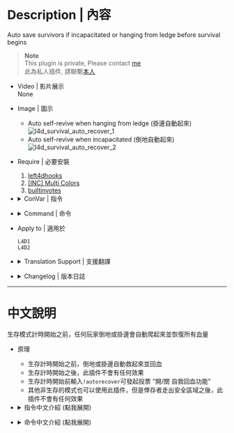 # Description | 內容
Auto save survivors if incapacitated or hanging from ledge before survival begins

> __Note__ <br/>
This plugin is private, Please contact [me](https://github.com/fbef0102/Game-Private_Plugin#私人插件列表-private-plugins-list)<br/>
此為私人插件, 請聯繫[本人](https://github.com/fbef0102/Game-Private_Plugin#私人插件列表-private-plugins-list)

* Video | 影片展示
<br/>None

* Image | 圖示
	* Auto self-revive when hanging from ledge (掛邊自動起來)
	<br/>![l4d_survival_auto_recover_1](image/l4d_survival_auto_recover_1.gif)
	* Auto self-revive when incapacitated (倒地自動起來)
	<br/>![l4d_survival_auto_recover_2](image/l4d_survival_auto_recover_2.gif)

* Require | 必要安裝
	1. [left4dhooks](https://forums.alliedmods.net/showthread.php?t=321696)
	2. [[INC] Multi Colors](https://github.com/fbef0102/L4D1_2-Plugins/releases/tag/Multi-Colors)
	3. [builtinvotes](https://github.com/fbef0102/Game-Private_Plugin/releases/tag/builtinvotes)

* <details><summary>ConVar | 指令</summary>

    * cfg/sourcemod/l4d_survival_auto_recover.cfg
        ```php
		// 0=Plugin off, 1=Plugin on.
		l4d_survival_auto_recover_enable "1"

		// Delay to start another a autorecover vote after vote ends.
		l4d_survival_auto_recover_delay "60"

		// Numbers of real survivor and infected player required to start a autorecover vote.
		l4d_survival_auto_recover_required "2"

		// If 1, players can not call autorecover vote after game starts (survivors leaving saferoom / survival or scavenge begins)
		l4d_survival_auto_recover_game_block "1"

		// Enable autorecover by default in survival mode? [1-Enable/0-Disable]
		l4d_survival_auto_recover_survival_default_value "1"

		// Enable autorecover by default in non-survival mode? [1-Enable/0-Disable]
		l4d_survival_auto_recover_non-survival_default_value "0"

		// Auto save survivors if 1: Incap, 2: Hang from ledge, 3: Both
		l4d_survival_auto_recover_save_type "3"
        ```
</details>

* <details><summary>Command | 命令</summary>

	* **Calls a vote to enable / disable autorecover**
		```php
		sm_autorecover
		```
</details>

* Apply to | 適用於
	```
	L4D1
	L4D2
	```

* <details><summary>Translation Support | 支援翻譯</summary>

	```
	English
	繁體中文
	简体中文
	```
</details>

* <details><summary>Changelog | 版本日誌</summary>

	* v1.2 (2024-9-3)
		* Add translation file

	* v1.1 (2023-2-2)
		* Add a cvar ```l4d_survival_auto_recover_non-survival_default_value```
		* Support other game mode
		
	* v1.0
		* Initial Release
</details>

- - - -
# 中文說明
生存模式計時開始之前，任何玩家倒地或掛邊會自動爬起來並恢復所有血量

* 原理
	* 生存計時開始之前，倒地或掛邊自動救起來並回血
	* 生存計時開始之後，此插件不會有任何效果
	* 生存計時開始前輸入```!autorecover```可發起投票 "開/關 自救回血功能"
	* 其他非生存的模式也可以使用此插件，但是倖存者走出安全區域之後，此插件不會有任何效果

* <details><summary>指令中文介紹 (點我展開)</summary>

    * cfg/sourcemod/l4d_survival_auto_recover.cfg
        ```php
		// 0=關閉插件, 1=啟動插件
		l4d_survival_auto_recover_enable "1"

		// 可以發起下次投票的冷卻時間
		l4d_survival_auto_recover_delay "60"

		// 至少需要的真人倖存者/特感數量在場，才能發起投票 "開/關 自救回血功能"
		l4d_survival_auto_recover_required "2"

		// 為1時，遊戲開始後不能發起投票 (倖存者離開安全區域 / 生存或清道夫模式計時開始)
		l4d_survival_auto_recover_game_block "1"

		// 在生存模式下自動啟動此插件? [1-啟用/0-不啟用]
		l4d_survival_auto_recover_survival_default_value "1"

		// 在非生存模式下自動啟動此插件? [1-啟用/0-不啟用]
		l4d_survival_auto_recover_non-survival_default_value "0"

		// 自救回血功能適用以下情況 1: 倒地時, 2: 掛邊時, 3: 兩者皆是
		l4d_survival_auto_recover_save_type "3"
        ```
</details>

* <details><summary>命令中文介紹 (點我展開)</summary>

	* **發起投票 開/關 自救回血功能 (遊戲開始之前)**
		```php
		sm_autorecover
		```
</details>